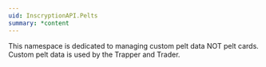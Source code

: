 ```yaml
---
uid: InscryptionAPI.Pelts
summary: *content
---
```

This namespace is dedicated to managing custom pelt data NOT pelt cards. Custom pelt data is used by the Trapper and Trader.